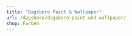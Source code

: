 ```yaml
---
title: "Dagsboro Paint & Wallpaper"
url: /dagsboro/dagsboro-paint-und-wallpaper/
shop: Farben
---
```

